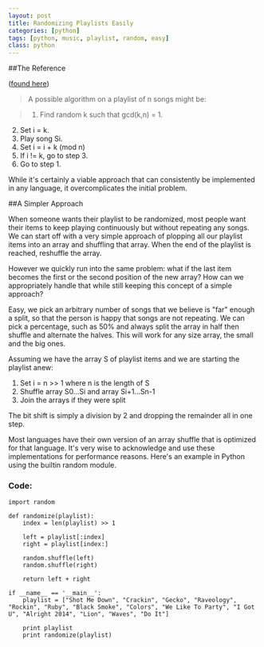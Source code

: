 ```yaml
---
layout: post
title: Randomizing Playlists Easily
categories: [python]
tags: [python, music, playlist, random, easy]
class: python
---
```


##The Reference

([found here](http://ssodelta.wordpress.com/2014/01/31/how-to-shuffle-a-playlist-correctly/))

> A possible algorithm on a playlist of n songs might be:  
  
> 1. Find random k such that gcd(k,n) = 1.
2. Set i = k.
3. Play song Si.
4. Set i = i + k (mod n)
5. If i != k, go to step 3.
6. Go to step 1.

While it's certainly a viable approach that can consistently be implemented in any language, it overcomplicates the initial problem.

##A Simpler Approach

When someone wants their playlist to be randomized, most people want their items to keep playing continuously but without repeating any songs. We can start off with a very simple approach of plopping all our playlist items into an array and shuffling that array. When the end of the playlist is reached, reshuffle the array.

However we quickly run into the same problem: what if the last item becomes the first or the second position of the new array? How can we appropriately handle that while still keeping this concept of a simple approach?

Easy, we pick an arbitrary number of songs that we believe is "far" enough a split, so that the person is happy that songs are not repeating. We can pick a percentage, such as 50% and always split the array in half then shuffle and alternate the halves. This will work for any size array, the small and the big ones.

Assuming we have the array S of playlist items and we are starting the playlist anew:

1. Set i = n >> 1 where n is the length of S
2. Shuffle array S0...Si and array Si+1...Sn-1
3. Join the arrays if they were split

The bit shift is simply a division by 2 and dropping the remainder all in one step.

Most languages have their own version of an array shuffle that is optimized for that language. It's very wise to acknowledge and use these implementations for performance reasons. Here's an example in Python using the builtin random module.

### Code:

    import random

	def randomize(playlist):
		index = len(playlist) >> 1

		left = playlist[:index]
		right = playlist[index:]

		random.shuffle(left)
		random.shuffle(right)

		return left + right

	if __name__ == '__main__':
		playlist = ["Shot Me Down", "Crackin", "Gecko", "Raveology", "Rockin", "Ruby", "Black Smoke", "Colors", "We Like To Party", "I Got U", "Alright 2014", "Lion", "Waves", "Do It"]
		
		print playlist
		print randomize(playlist)